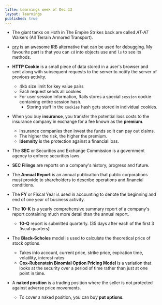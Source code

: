 ```yaml
---
title: Learnings week of Dec 13
layout: learnings
published: true
---
```


* The giant tanks on Hoth in The Empire Strikes back are called *AT-AT* Walkers (All Terrain Armored Transport).

* [pry](https://github.com/pry/pry) is an awesome IRB alternative that can be used for debugging. My favourite part is that you can `cd` into objects use and `ls` to see its methods.

* **HTTP Cookie** is a small piece of data stored in a user's browser and sent along with subsequent requests to the server to notify the server of previous activity.
  * 4kb size limit for key value pairs
  * Each request sends all cookies
  * For user session information, Rails stores a special `session` cookie containing entire session hash.
    * Storing stuff in the `cookies` hash gets stored in individual cookies.

* When you buy **insurance**, you transfer the potential loss costs to the insurance company in exchange for a fee known as the **premium**.
  * Insurance companies then invest the funds so it can pay out claims.
  * The higher the risk, the higher the premium.
  * **Idemnity** is the protection against a financial loss.

* The **SEC** or Securities and Exchange Commission is a government agency to enforce securities laws.

* **SEC Filings** are reports on a company's history, progress and future.

* The **Annual Report** is an annual publication that public corporations must provide to shareholders to describe operations and financial conditions.

* The **FY** or Fiscal Year is used in accounting to denote the beginning and end of one year of business activity.

* The **10-K** is a yearly comprehensive summary report of a company's report containing much more detail than the annual report.
  * **10-Q** report is submitted quarterly. (35 days after each of the first 3 fiscal quarters)

* The **Black-Scholes** model is used to calculate the theoretical price of stock options.
  * Takes into account, current price, strike price, expiration time, volatility, interest rates
  * **Cox-Rubenstein Binomial Option Pricing Model** is a variation that looks at the security over a period of time rather than just at one point in time.

* A **naked position** is a trading position where the seller is not protected against adverse price movements.
  * To cover a naked position, you can buy **put options**.
